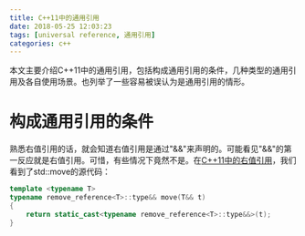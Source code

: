 ```yaml
---
title: C++11中的通用引用
date: 2018-05-25 12:03:23
tags: [universal reference, 通用引用]
categories: c++
---
```


本文主要介绍C++11中的通用引用，包括构成通用引用的条件，几种类型的通用引用及各自使用场景。也列举了一些容易被误认为是通用引用的情形。

<!-- more -->

# 构成通用引用的条件

熟悉右值引用的话，就会知道右值引用是通过"&&"来声明的。可能看见"&&"的第一反应就是右值引用。可惜，有些情况下竟然不是。在[C++11中的右值引用](http://www.yuanguohuo.com/2018/05/25/cpp11-rvalue-ref/)，我们看到了std::move的源代码：

```cpp
template <typename T>
typename remove_reference<T>::type&& move(T&& t)
{
    return static_cast<typename remove_reference<T>::type&&>(t);
}
```

